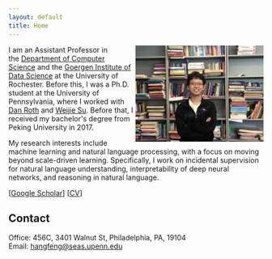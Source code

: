 ```yaml
---
layout: default
title: Home
---
```

<img src="/assets/selfie.jpeg" align="right" height="190" alt="selfie"/>

I am an Assistant Professor in the [Department of Computer Science](https://www.cs.rochester.edu/) and the [Goergen Institute of Data Science](https://www.sas.rochester.edu/dsc/) at the University of Rochester. Before this, I was a Ph.D. student at the University of Pennsylvania, where I worked with [Dan Roth](https://www.cis.upenn.edu/~danroth/) and [Weijie Su](http://stat.wharton.upenn.edu/~suw/index.html). Before that, I received my bachelor's degree from Peking University in 2017.

My research interests include machine learning and natural language processing, with a focus on moving beyond scale-driven learning. Specifically, I work on incidental supervision for natural language understanding, interpretability of deep neural networks, and reasoning in natural language.

\[[Google Scholar](https://scholar.google.com/citations?user=BbpI6QoAAAAJ&hl=en&oi=ao)\] \[[CV](https://hornhehhf.github.io/CV.pdf)\]

## Contact
Office: 456C, 3401 Walnut St, Philadelphia, PA, 19104\
Email: hangfeng@seas.upenn.edu
